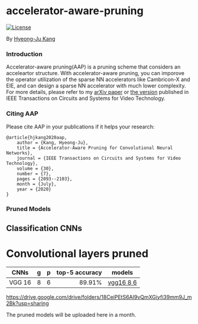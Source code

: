 # accelerator-aware-pruning

[![License](https://img.shields.io/badge/license-BSD-blue.svg)](LICENSE)

By [Hyeong-Ju Kang](http://)

### Introduction

Accelerator-aware pruning(AAP) is a pruning scheme that considers an acceleartor
	structure.
With accelerator-aware pruning, you can imporove the operator utilization
	of the sparse NN accelerators like Cambricon-X and EIE,
	and can design a sparse NN accelerator with much lower complexity.
For more details, please refer to my [arXiv paper](http://arxiv.org/abs/1804.09862)
	or [the version](https://ieeexplore.ieee.org/document/8693518) published in IEEE Transactions on
	Circuits and Systems for Video Technology.

### Citing AAP

Please cite AAP in your publications if it helps your research:

	@article{hjkang2020aap,
		author = {Kang, Hyeong-Ju},
		title = {Accelerator-Aware Pruning for Convolutional Neural Networks},
		journal = {IEEE Transactions on Circuits and Systems for Video Technology},
		volume = {30},
		number = {7},
		pages = {2093--2103},
		month = {July},
		year = {2020}
	}

### Pruned Models

## Classification CNNs
# Convolutional layers pruned
| CNNs	| g	| p	| top-5 accuracy	| models |
|-------|---|---|------------------:|--------|
| VGG 16| 8	| 6	| 89.91%			|[vgg16 8 6](https://drive.google.com/file/d/117o2CGn4AAeG75DwvPF1NScFYCRUriOY/view?usp=sharing)|

https://drive.google.com/drive/folders/18CeiPEtS6AI9vQmXGiyfi39mm9J_m2Bk?usp=sharing

The pruned models will be uploaded here in a month.
